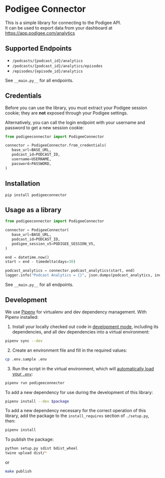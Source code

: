 # Podigee Connector

This is a simple library for connecting to the Podigee API.  
It can be used to export data from your dashboard at
https://app.podigee.com/analytics

## Supported Endpoints

- `/podcasts/{podcast_id}/analytics`
- `/podcasts/{podcast_id}/analytics/episodes`
- `/episodes/{episode_id}/analytics`

See `__main.py__` for all endpoints.

## Credentials

Before you can use the library, you must extract your Podigee session cookie;
they are **not** exposed through your Podigee settings.

Alternatively, you can call the login endpoint with your username and password
to get a new session cookie:

```python
from podigeeconnector import PodigeeConnector

connector = PodigeeConnector.from_credentials(
   base_url=BASE_URL,
   podcast_id=PODCAST_ID,
   username=USERNAME,
   password=PASSWORD,
)
```

## Installation

```
pip install podigeeconnector
```

## Usage as a library

```python
from podigeeconnector import PodigeeConnector

connector = PodigeeConnector(
   base_url=BASE_URL,
   podcast_id=PODCAST_ID,
   podigee_session_v5=PODIGEE_SESSION_V5,
)

end = datetime.now()
start = end - timedelta(days=30)

podcast_analytics = connector.podcast_analytics(start, end)
logger.info("Podcast Analytics = {}", json.dumps(podcast_analytics, indent=4))
```

See `__main.py__` for all endpoints.

## Development

We use [Pipenv] for virtualenv and dev dependency management. With Pipenv
installed:

1. Install your locally checked out code in [development mode], including its
   dependencies, and all dev dependencies into a virtual environment:

```sh
pipenv sync --dev
```

2. Create an environment file and fill in the required values:

```sh
cp .env.sample .env
```

3. Run the script in the virtual environment, which will [automatically load
   your `.env`][env]:

```sh
pipenv run podigeeconnector
```

To add a new dependency for use during the development of this library:

```sh
pipenv install --dev $package
```

To add a new dependency necessary for the correct operation of this library, add
the package to the `install_requires` section of `./setup.py`, then:

```sh
pipenv install
```

To publish the package:

```sh
python setup.py sdist bdist_wheel
twine upload dist/*
```

or

```sh
make publish
```

[pipenv]: https://pipenv.pypa.io/en/latest/index.html#install-pipenv-today
[development mode]: https://setuptools.pypa.io/en/latest/userguide/development_mode.html
[env]: https://pipenv.pypa.io/en/latest/advanced/#automatic-loading-of-env
